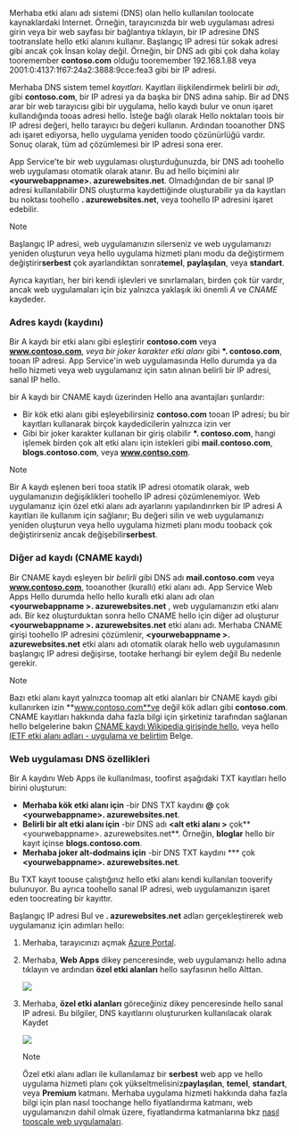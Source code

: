 Merhaba etki alanı adı sistemi (DNS) olan hello kullanılan toolocate kaynaklardaki Internet. Örneğin, tarayıcınızda bir web uygulaması adresi girin veya bir web sayfası bir bağlantıya tıklayın, bir IP adresine DNS tootranslate hello etki alanını kullanır. Başlangıç IP adresi tür sokak adresi gibi ancak çok İnsan kolay değil. Örneğin, bir DNS adı gibi çok daha kolay tooremember **contoso.com** olduğu tooremember 192.168.1.88 veya 2001:0:4137:1f67:24a2:3888:9cce:fea3 gibi bir IP adresi.

Merhaba DNS sistem temel *kayıtları*. Kayıtları ilişkilendirmek belirli bir *adı*, gibi **contoso.com**, bir IP adresi ya da başka bir DNS adına sahip. Bir ad DNS arar bir web tarayıcısı gibi bir uygulama, hello kaydı bulur ve onun işaret kullandığında tooas adresi hello. İsteğe bağlı olarak Hello noktaları toois bir IP adresi değeri, hello tarayıcı bu değeri kullanın. Ardından tooanother DNS adı işaret ediyorsa, hello uygulama yeniden toodo çözünürlüğü vardır. Sonuç olarak, tüm ad çözümlemesi bir IP adresi sona erer.

App Service'te bir web uygulaması oluşturduğunuzda, bir DNS adı toohello web uygulaması otomatik olarak atanır. Bu ad hello biçimini alır  **&lt;yourwebappname&gt;. azurewebsites.net**. Olmadığından de bir sanal IP adresi kullanılabilir DNS oluşturma kaydettiğinde oluşturabilir ya da kayıtları bu noktası toohello **. azurewebsites.net**, veya toohello IP adresini işaret edebilir.

> [!NOTE]
> Başlangıç IP adresi, web uygulamanızın silerseniz ve web uygulamanızı yeniden oluşturun veya hello uygulama hizmeti planı modu da değiştirmem değiştirir**serbest** çok ayarlandıktan sonra**temel**, **paylaşılan**, veya **standart**.
> 
> 

Ayrıca kayıtları, her biri kendi işlevleri ve sınırlamaları, birden çok tür vardır, ancak web uygulamaları için biz yalnızca yaklaşık iki önemli *A* ve *CNAME* kaydeder.

### <a name="address-record-a-record"></a>Adres kaydı (kaydını)
Bir A kaydı bir etki alanı gibi eşleştirir **contoso.com** veya **www.contoso.com**, *veya bir joker karakter etki alanı* gibi  **\*. contoso.com**, tooan IP adresi. App Service'in web uygulamasında Hello durumda ya da hello hizmeti veya web uygulamanız için satın alınan belirli bir IP adresi, sanal IP hello.

bir A kaydı bir CNAME kaydı üzerinden Hello ana avantajları şunlardır:

* Bir kök etki alanı gibi eşleyebilirsiniz **contoso.com** tooan IP adresi; bu bir kayıtları kullanarak birçok kaydedicilerin yalnızca izin ver
* Gibi bir joker karakter kullanan bir giriş olabilir  **\*. contoso.com**, hangi işlemek birden çok alt etki alanı için istekleri gibi **mail.contoso.com**,  **blogs.contoso.com**, veya **www.contso.com**.

> [!NOTE]
> Bir A kaydı eşlenen beri tooa statik IP adresi otomatik olarak, web uygulamanızın değişiklikleri toohello IP adresi çözümlenemiyor. Web uygulamanız için özel etki alanı adı ayarlarını yapılandırırken bir IP adresi A kayıtları ile kullanım için sağlanır; Bu değeri silin ve web uygulamanızı yeniden oluşturun veya hello uygulama hizmeti planı modu tooback çok değiştirirseniz ancak değişebilir**serbest**.
> 
> 

### <a name="alias-record-cname-record"></a>Diğer ad kaydı (CNAME kaydı)
Bir CNAME kaydı eşleyen bir *belirli* gibi DNS adı **mail.contoso.com** veya **www.contoso.com**, tooanother (kurallı) etki alanı adı. App Service Web Apps Hello durumda hello hello kurallı etki alanı adı olan  **&lt;yourwebappname >. azurewebsites.net** , web uygulamanızın etki alanı adı. Bir kez oluşturduktan sonra hello CNAME hello için diğer ad oluşturur  **&lt;yourwebappname >. azurewebsites.net** etki alanı adı. Merhaba CNAME girişi toohello IP adresini çözümlenir,  **&lt;yourwebappname >. azurewebsites.net** etki alanı adı otomatik olarak hello web uygulamasının başlangıç IP adresi değişirse, tootake herhangi bir eylem değil Bu nedenle gerekir.

> [!NOTE]
> Bazı etki alanı kayıt yalnızca toomap alt etki alanları bir CNAME kaydı gibi kullanırken izin **www.contoso.com**ve değil kök adları gibi **contoso.com**. CNAME kayıtları hakkında daha fazla bilgi için şirketiniz tarafından sağlanan hello belgelerine bakın <a href="http://en.wikipedia.org/wiki/CNAME_record">CNAME kaydı Wikipedia girişinde hello</a>, veya hello <a href="http://tools.ietf.org/html/rfc1035">IETF etki alanı adları - uygulama ve belirtim</a> Belge.
> 
> 

### <a name="web-app-dns-specifics"></a>Web uygulaması DNS özellikleri
Bir A kaydını Web Apps ile kullanılması, toofirst aşağıdaki TXT kayıtları hello birini oluşturun:

* **Merhaba kök etki alanı için** -bir DNS TXT kaydını  **@**  çok  **&lt;yourwebappname&gt;. azurewebsites.net**.
* **Belirli bir alt etki alanı için** -bir DNS adı  **&lt;alt etki alanı >** çok**&lt;yourwebappname&gt;. azurewebsites.net**. Örneğin, **bloglar** hello bir kayıt içinse **blogs.contoso.com**.
* **Merhaba joker alt-dodmains için** -bir DNS TXT kaydını *** çok  **&lt;yourwebappname&gt;. azurewebsites.net**.

Bu TXT kayıt toouse çalıştığınız hello etki alanı kendi kullanılan tooverify bulunuyor. Bu ayrıca toohello sanal IP adresi, web uygulamanızın işaret eden toocreating bir kayıttır.

Başlangıç IP adresi Bul ve **. azurewebsites.net** adları gerçekleştirerek web uygulamanız için adımları hello:

1. Merhaba, tarayıcınızı açmak [Azure Portal](https://portal.azure.com).
2. Merhaba, **Web Apps** dikey penceresinde, web uygulamanızı hello adına tıklayın ve ardından **özel etki alanları** hello sayfasının hello Alttan.
   
    ![](./media/custom-dns-web-site/dncmntask-cname-6.png)
3. Merhaba, **özel etki alanları** göreceğiniz dikey penceresinde hello sanal IP adresi. Bu bilgiler, DNS kayıtlarını oluştururken kullanılacak olarak Kaydet
   
    ![](./media/custom-dns-web-site/virtual-ip-address.png)
   
   > [!NOTE]
   > Özel etki alanı adları ile kullanılamaz bir **serbest** web app ve hello uygulama hizmeti planı çok yükseltmelisiniz**paylaşılan**, **temel**, **standart**, veya **Premium** katmanı. Merhaba uygulama hizmeti hakkında daha fazla bilgi için plan nasıl toochange hello fiyatlandırma katmanı, web uygulamanızın dahil olmak üzere, fiyatlandırma katmanlarına bkz [nasıl tooscale web uygulamaları](../articles/app-service-web/web-sites-scale.md).
   > 
   > 

